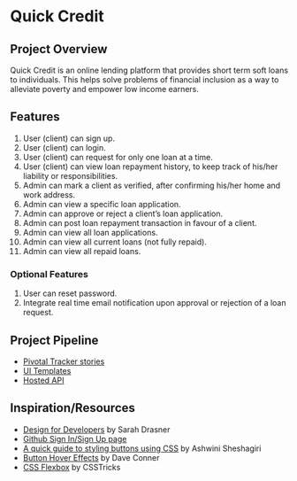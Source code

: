 # Quick Credit

## Project Overview

Quick Credit is an online lending platform that provides short term soft loans to individuals. This
helps solve problems of financial inclusion as a way to alleviate poverty and empower low income earners.

## Features
1. User (client) can sign up.
2. User (client) can login.
3. User (client) can request for only one loan at a time.
4. User (client) can view loan repayment history, to keep track of his/her liability or
responsibilities.
5. Admin can mark a client as verified, after confirming his/her home and work address.
6. Admin can view a specific loan application.
7. Admin can approve or reject a client’s loan application.
8. Admin can post loan repayment transaction in favour of a client.
9. Admin can view all loan applications.
10. Admin can view all current loans (not fully repaid).
11. Admin can view all repaid loans.

### Optional Features
1. User can reset password.
2. Integrate real time email notification upon approval or rejection of a loan request.

## Project Pipeline
- [Pivotal Tracker stories](https://www.pivotaltracker.com/n/projects/2326809)
- [UI Templates]()
- [Hosted API]()

## Inspiration/Resources
- [Design for Developers](https://frontendmasters.com/courses/design-for-developers/) by Sarah Drasner
- [Github Sign In/Sign Up page](https://github.com/login?return_to=%2Fjoin)
- [A quick guide to styling buttons using CSS](https://medium.freecodecamp.org/a-quick-guide-to-styling-buttons-using-css-f64d4f96337f) by Ashwini Sheshagiri
- [Button Hover Effects](https://twitter.com/Dave_Conner) by Dave Conner
- [CSS Flexbox](https://css-tricks.com/snippets/css/a-guide-to-flexbox/) by CSSTricks
